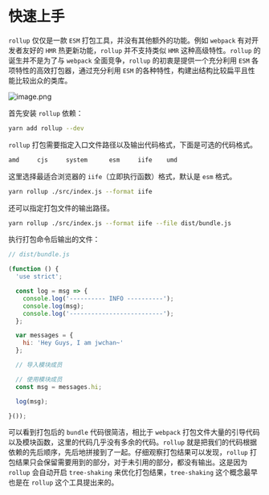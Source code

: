 # 快速上手

`rollup` 仅仅是一款 `ESM` 打包工具，并没有其他额外的功能。例如 `webpack` 有对开发者友好的 `HMR` 热更新功能，`rollup` 并不支持类似 `HMR` 这种高级特性。`rollup` 的诞生并不是为了与 `webpack` 全面竞争，`rollup` 的初衷是提供一个充分利用 `ESM` 各项特性的高效打包器，通过充分利用 `ESM` 的各种特性，构建出结构比较扁平且性能比较出众的类库。

![image.png](https://i.loli.net/2020/11/28/SNCaJ7q1sPKbgWh.png)

首先安装 `rollup` 依赖：

```bash
yarn add rollup --dev
```

`rollup` 打包需要指定入口文件路径以及输出代码格式，下面是可选的代码格式。

```bash
amd     cjs     system      esm     iife    umd
```

这里选择最适合浏览器的 `iife`（立即执行函数）格式，默认是 `esm` 格式。

```bash
yarn rollup ./src/index.js --format iife
```

还可以指定打包文件的输出路径。

```bash
yarn rollup ./src/index.js --format iife --file dist/bundle.js
```

执行打包命令后输出的文件：

```javascript
// dist/bundle.js

(function () {
  'use strict';

  const log = msg => {
    console.log('---------- INFO ----------');
    console.log(msg);
    console.log('--------------------------');
  };

  var messages = {
    hi: 'Hey Guys, I am jwchan~'
  };

  // 导入模块成员

  // 使用模块成员
  const msg = messages.hi;

  log(msg);

}());
```

可以看到打包后的 `bundle` 代码很简洁，相比于 `webpack` 打包文件大量的引导代码以及模块函数，这里的代码几乎没有多余的代码。`rollup` 就是把我们的代码根据依赖的先后顺序，先后地拼接到了一起。仔细观察打包结果可以发现，`rollup` 打包结果只会保留需要用到的部分，对于未引用的部分，都没有输出。这是因为 `rollup` 会自动开启 `tree-shaking` 来优化打包结果，`tree-shaking` 这个概念最早也是在 `rollup` 这个工具提出来的。